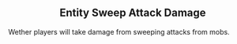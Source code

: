 <h2 style="text-align:center;"> Entity Sweep Attack Damage </h2>

Wether players will take damage from sweeping attacks from mobs.
